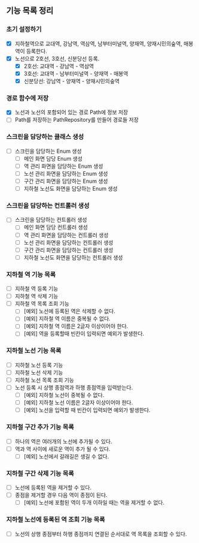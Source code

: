 ## 기능 목록 정리
### 초기 설정하기
- [x] 지하철역으로 교대역, 강남역, 역삼역, 남부터미널역, 양재역, 양재시민의숲역, 매봉역이 등록한다.
- [x] 노선으로 2호선, 3호선, 신분당선 등록.
    - [x] 2호선: 교대역 - 강남역 - 역삼역
    - [x] 3호선: 교대역 - 남부터미널역 - 양재역 - 매봉역
    - [x] 신분당선: 강남역 - 양재역 - 양재시민의숲역

### 경로 함수에 저장
- [x] 노선과 노선의 포함되어 있는 경로 Path에 정보 저장
- [ ] Path를 저장하는 PathRepository를 만들어 경로들 저장

### 스크린을 담당하는 클래스 생성
- [ ] 스크린을 담당하는 Enum 생성
  - [ ] 메인 화면 담당 Enum 생성
  - [ ] 역 관리 화면을 담당하는 Enum 생성
  - [ ] 노선 관리 화면을 담당하는 Enum 생성
  - [ ] 구간 관리 화면을 담당하는 Enum 생성
  - [ ] 지하철 노선도 화면을 담당하는 Enum 생성

### 스크린을 담당하는 컨트롤러 생성
- [ ] 스크린을 담당하는 컨트롤러 생성
  - [ ] 메인 화면 담당 컨트롤러 생성
  - [ ] 역 관리 화면을 담당하는 컨트롤러 생성
  - [ ] 노선 관리 화면을 담당하는 컨트롤러 생성
  - [ ] 구간 관리 화면을 담당하는 컨트롤러 생성
  - [ ] 지하철 노선도 화면을 담당하는 컨트롤러 생성

### 지하철 역 기능 목록
- [ ] 지하철 역 등록 기능
- [ ] 지하철 역 삭제 기능
- [ ] 지하철 역 목록 조회 기능
    - [ ] [예외] 노선에 등록된 역은 삭제할 수 없다.
    - [ ] [예외] 지하철 역 이름은 중복될 수 없다.
    - [ ] [예외] 지하철 역 이름은 2글자 이상이어야 한다.
    - [ ] [예외] 역을 등록할때 빈칸이 입력되면 예외가 발생한다.

### 지하철 노선 기능 목록
- [ ] 지하철 노선 등록 기능
- [ ] 지하철 노선 삭제 기능
- [ ] 지하철 노선 목록 조회 기능
- [ ] 노선 등록 시 상행 종점역과 하행 종점역을 입력받는다.
    - [ ] [예외] 지하철 노선이 중복될 수 없다.
    - [ ] [예외] 지하철 노선 이름은 2글자 이상이어야 한다.
    - [ ] [예외] 노선을 입력할 때 빈칸이 입력되면 예외가 발생한다.

### 지하철 구간 추가 기능 목록
- [ ] 하나의 역은 여러개의 노선에 추가될 수 있다.
- [ ] 역과 역 사이에 새로운 역이 추가 될 수 있다.
    - [ ] [예외] 노선에서 갈래길은 생길 수 없다.

### 지하철 구간 삭제 기능 목록
- [ ] 노선에 등록된 역을 제거할 수 있다.
- [ ] 종점을 제거할 경우 다음 역이 종점이 된다.
    - [ ] [예외] 노선에 포함된 역이 두개 이하일 때는 역을 제거할 수 없다.

### 지하철 노선에 등록된 역 조회 기능 목록
- [ ] 노선의 상행 종점부터 하행 종점까지 연결된 순서대로 역 목록을 조회할 수 있다.
